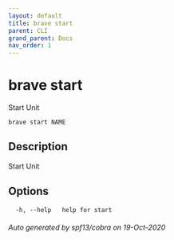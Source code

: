 ```yaml
---
layout: default
title: brave start
parent: CLI
grand_parent: Docs
nav_order: 1
---
```


# brave start

Start Unit

```
brave start NAME
```

## Description

Start Unit

## Options

```
  -h, --help   help for start
```

###### Auto generated by spf13/cobra on 19-Oct-2020
